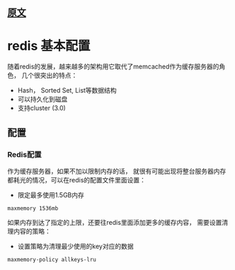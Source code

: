 ## [原文](https://my.oschina.net/u/3255899/blog/1163032)

# redis 基本配置

随着redis的发展，越来越多的架构用它取代了memcached作为缓存服务器的角色， 几个很突出的特点：

- Hash， Sorted Set, List等数据结构
- 可以持久化到磁盘
- 支持cluster (3.0)
##  配置 

### Redis配置
作为缓存服务器，如果不加以限制内存的话，
就很有可能出现将整台服务器内存都耗光的情况，可以在redis的配置文件里面设置：

- 限定最多使用1.5GB内存
```
maxmemory 1536mb

```
如果内存到达了指定的上限，还要往redis里面添加更多的缓存内容，
需要设置清理内容的策略：

- 设置策略为清理最少使用的key对应的数据
```
maxmemory-policy allkeys-lru
```

